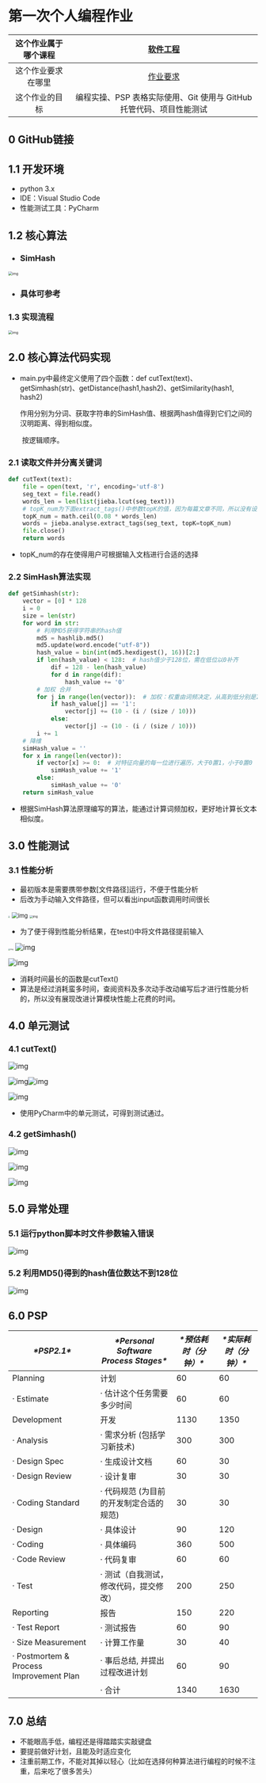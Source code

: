 # 第一次个人编程作业

| 这个作业属于哪个课程 | [软件工程](https://edu.cnblogs.com/campus/gdgy/informationsecurity1812) |
| :------------------: | :----------------------------------------------------------: |
|  这个作业要求在哪里  | [作业要求](https://edu.cnblogs.com/campus/gdgy/informationsecurity1812/homework/11155) |
|    这个作业的目标    | 编程实操、PSP 表格实际使用、Git 使用与 GitHub 托管代码、项目性能测试 |

## 0 GitHub链接

[GitHub链接]: https://github.com/polaris-973/3118005391

## 1.1 开发环境

- python 3.x
- IDE：Visual Studio Code
- 性能测试工具：PyCharm

## 1.2  核心算法

- ### SimHash

<img src="https://polaris-973.oss-cn-shenzhen.aliyuncs.com/img/20200924224501.png" alt="img" style="zoom: 50%;" />

- ### 具体可参考

[SimHash原理]: https://blog.csdn.net/lengye7/article/details/79789206

### 1.3 实现流程

<img src="https://polaris-973.oss-cn-shenzhen.aliyuncs.com/img/20200924230057.png" alt="img" style="zoom:50%;" />

## 2.0 核心算法代码实现

- main.py中最终定义使用了四个函数：def cutText(text)、 getSimhash(str)、getDistance(hash1,hash2)、getSimilarity(hash1, hash2)

  ​		作用分别为分词、获取字符串的SimHash值、根据两hash值得到它们之间的汉明距离、得到相似度。

  ​		按逻辑顺序。

### 2.1 读取文件并分离关键词

```python
def cutText(text):
    file = open(text, 'r', encoding='utf-8')
    seg_text = file.read()
    words_len = len(list(jieba.lcut(seg_text)))
    # topK_num为下面extract_tags()中参数topK的值，因为每篇文章不同，所以没有设置固定的参数值
    topK_num = math.ceil(0.08 * words_len)
    words = jieba.analyse.extract_tags(seg_text, topK=topK_num)
    file.close()
    return words
```

- topK_num的存在使得用户可根据输入文档进行合适的选择

### 2.2 SimHash算法实现

```python
def getSimhash(str):
    vector = [0] * 128
    i = 0
    size = len(str)
    for word in str:
        # 利用MD5获得字符串的hash值
        md5 = hashlib.md5()
        md5.update(word.encode("utf-8"))
        hash_value = bin(int(md5.hexdigest(), 16))[2:]
        if len(hash_value) < 128:  # hash值少于128位，需在低位以0补齐
            dif = 128 - len(hash_value)
            for d in range(dif):
                hash_value += '0'
        # 加权 合并
        for j in range(len(vector)):  # 加权：权重由词频决定，从高到低分别是10 -> 0
            if hash_value[j] == '1':
                vector[j] += (10 - (i / (size / 10)))
            else:
                vector[j] -= (10 - (i / (size / 10)))
        i += 1
    # 降维
    simHash_value = ''
    for x in range(len(vector)):
        if vector[x] >= 0:  # 对特征向量的每一位进行遍历，大于0置1，小于0置0
            simHash_value += '1'
        else:
            simHash_value += '0'
    return simHash_value
```

- 根据SimHash算法原理编写的算法，能通过计算词频加权，更好地计算长文本相似度。

## 3.0 性能测试

### 3.1 性能分析

- 最初版本是需要携带参数[文件路径]运行，不便于性能分析
- 后改为手动输入文件路径，但可以看出input函数调用时间很长

<img src="https://polaris-973.oss-cn-shenzhen.aliyuncs.com/img/31180053912.png" style="zoom: 20%;" />

<img src="https://polaris-973.oss-cn-shenzhen.aliyuncs.com/img/20200925000331.png" alt="img" style="zoom: 80%;" />

<img src="https://polaris-973.oss-cn-shenzhen.aliyuncs.com/img/20200925002339.png" alt="img" style="zoom: 40%;" />

- 为了便于得到性能分析结果，在test()中将文件路径提前输入

<img src="https://polaris-973.oss-cn-shenzhen.aliyuncs.com/img/31180053914.png" alt="img" style="zoom: 25%;" />

<img src="https://polaris-973.oss-cn-shenzhen.aliyuncs.com/img/20200925003141.png" alt="img"  />

![img](https://polaris-973.oss-cn-shenzhen.aliyuncs.com/img/20200925002320.png)

- 消耗时间最长的函数是cutText()
- 算法是经过消耗蛮多时间，查阅资料及多次动手改动编写后才进行性能分析的，所以没有展现改进计算模块性能上花费的时间。

## 4.0 单元测试

### 4.1 cutText()

![img](https://polaris-973.oss-cn-shenzhen.aliyuncs.com/img/20200925013158.png)

![img](https://polaris-973.oss-cn-shenzhen.aliyuncs.com/img/20200925013208.png)![img](https://polaris-973.oss-cn-shenzhen.aliyuncs.com/img/20200925013128.png)

![img](https://polaris-973.oss-cn-shenzhen.aliyuncs.com/img/20200925013208.png)

- 使用PyCharm中的单元测试，可得到测试通过。

### 4.2 getSimhash()

![img](https://polaris-973.oss-cn-shenzhen.aliyuncs.com/img/20200925014110.png)

![img](https://polaris-973.oss-cn-shenzhen.aliyuncs.com/img/20200925014130.png)

![img](https://polaris-973.oss-cn-shenzhen.aliyuncs.com/img/20200925014150.png)

## 5.0 异常处理

### 5.1 运行python脚本时文件参数输入错误

![img](https://polaris-973.oss-cn-shenzhen.aliyuncs.com/img/20200925015421.png)

### 5.2 利用MD5()得到的hash值位数达不到128位

![img](https://polaris-973.oss-cn-shenzhen.aliyuncs.com/img/20200925015444.png)

## 6.0 PSP

| ***\*PSP2.1\****                        | ***\*Personal Software Process Stages\**** | ***\*预估耗时（分钟）\**** | ***\*实际耗时（分钟）\**** |
| --------------------------------------- | ------------------------------------------ | -------------------------- | -------------------------- |
| Planning                                | 计划                                       | 60                         | 60                         |
| · Estimate                              | · 估计这个任务需要多少时间                 | 60                         | 60                         |
| Development                             | 开发                                       | 1130                       | 1350                       |
| · Analysis                              | · 需求分析 (包括学习新技术)                | 300                        | 300                        |
| · Design Spec                           | · 生成设计文档                             | 60                         | 30                         |
| · Design Review                         | · 设计复审                                 | 30                         | 30                         |
| · Coding Standard                       | · 代码规范 (为目前的开发制定合适的规范)    | 30                         | 30                         |
| · Design                                | · 具体设计                                 | 90                         | 120                        |
| · Coding                                | · 具体编码                                 | 360                        | 500                        |
| · Code Review                           | · 代码复审                                 | 60                         | 60                         |
| · Test                                  | · 测试（自我测试，修改代码，提交修改）     | 200                        | 250                        |
| Reporting                               | 报告                                       | 150                        | 220                        |
| · Test Report                           | · 测试报告                                 | 60                         | 90                         |
| · Size Measurement                      | · 计算工作量                               | 30                         | 40                         |
| · Postmortem & Process Improvement Plan | · 事后总结, 并提出过程改进计划             | 60                         | 90                         |
|                                         | · 合计                                     | 1340                       | 1630                       |

## 7.0 总结

- 不能眼高手低，编程还是得踏踏实实敲键盘
- 要提前做好计划，且能及时适应变化
- 注重前期工作，不能对其掉以轻心（比如在选择何种算法进行编程的时候不注重，后来吃了很多苦头）
